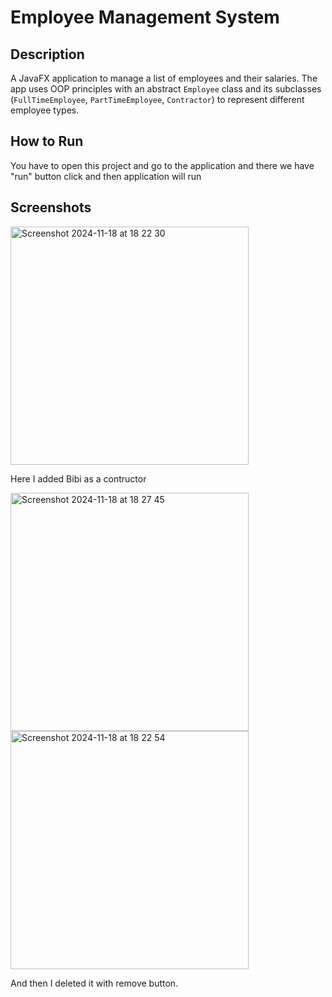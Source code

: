 # Employee Management System

## Description
A JavaFX application to manage a list of employees and their salaries. The app uses OOP principles with an abstract `Employee` class and its subclasses (`FullTimeEmployee`, `PartTimeEmployee`, `Contractor`) to represent different employee types.


## How to Run
You have to open this project and go to the application and there we have "run" button click and then application will run


## Screenshots

<img width="381" alt="Screenshot 2024-11-18 at 18 22 30" src="https://github.com/user-attachments/assets/1c05707b-05ef-4373-a250-1a6dc2ad6bd5">

Here I added Bibi as a contructor

<img width="381" alt="Screenshot 2024-11-18 at 18 27 45" src="https://github.com/user-attachments/assets/54f27be5-93de-472b-8e9e-9f5b821a4d81">

<img width="381" alt="Screenshot 2024-11-18 at 18 22 54" src="https://github.com/user-attachments/assets/5f130736-be57-4bed-a034-484016cea6b5">

And then I deleted it with remove button.
